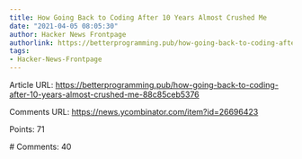 ```yaml
---
title: How Going Back to Coding After 10 Years Almost Crushed Me
date: "2021-04-05 08:05:30"
author: Hacker News Frontpage
authorlink: https://betterprogramming.pub/how-going-back-to-coding-after-10-years-almost-crushed-me-88c85ceb5376
tags:
- Hacker-News-Frontpage
---
```


<p>Article URL: <a href="https://betterprogramming.pub/how-going-back-to-coding-after-10-years-almost-crushed-me-88c85ceb5376">https://betterprogramming.pub/how-going-back-to-coding-after-10-years-almost-crushed-me-88c85ceb5376</a></p>
<p>Comments URL: <a href="https://news.ycombinator.com/item?id=26696423">https://news.ycombinator.com/item?id=26696423</a></p>
<p>Points: 71</p>
<p># Comments: 40</p>
